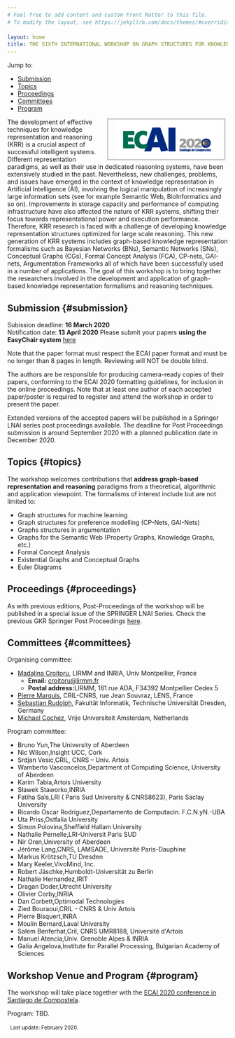 ```yaml
---
# Feel free to add content and custom Front Matter to this file.
# To modify the layout, see https://jekyllrb.com/docs/themes/#overriding-theme-defaults

layout: home
title: THE SIXTH INTERNATIONAL WORKSHOP ON GRAPH STRUCTURES FOR KNOWLEDGE REPRESENTATION AND REASONING (GKR 2020)
---
```



Jump to:

* [Submission](#submission)
* [Topics](#topics)
* [Proceedings](#proceedings)
* [Committees](#committees)
* [Program](#program)


<a href="http://ecai2020.eu/"><img src="./ecai.jpg" height="90" alt="ECAI 2020" style="border: 3px solid #ccc; padding: 0 15px; margin: 0 5px; float: right;"></a> The development of effective techniques for knowledge representation and reasoning (KRR) is a crucial aspect of successful intelligent systems.
 Different representation paradigms, as well as their use in dedicated reasoning systems, have been extensively studied in the past. Nevertheless, new challenges, problems, and issues have emerged in the context of knowledge representation in Artificial Intelligence (AI), involving the logical manipulation of increasingly large information sets (see for example Semantic Web, BioInformatics and so on). Improvements in storage capacity and performance of computing infrastructure have also affected the nature of KRR systems, shifting their focus towards representational power and execution performance. Therefore, KRR research is faced with a challenge of developing knowledge representation structures optimized for large scale reasoning. This new generation of KRR systems includes graph-based knowledge representation formalisms such as Bayesian Networks (BNs), Semantic Networks (SNs), Conceptual Graphs (CGs), Formal Concept Analysis (FCA), CP-nets, GAI-nets, Argumentation Frameworks all of which have been successfully used in a number of applications. The goal of this workshop is to bring together the researchers involved in the development and application of graph-based knowledge representation formalisms and reasoning techniques.  



Submission {#submission}
-----------------------

Subission deadline: **16 March 2020** <br/>
Notification date: **13 April 2020**
Please submit your papers **using the EasyChair system** [here](https://easychair.org/conferences/?conf=gkr2020)

Note that the paper format must respect the ECAI paper format and must be no longer than 8 pages in length. Reviewing will NOT be double blind.

The authors are be responsible for producing camera-ready copies of their papers, conforming to the ECAI 2020 formatting guidelines, for inclusion in the online proceedings. Note that at least one author of each accepted paper/poster is required to register and attend the workshop in order to present the paper.

Extended versions of the accepted papers will be published in a Springer LNAI series post proceedings available. The deadline for Post Proceedings submission is around September 2020 with a planned publication date in December 2020.


Topics {#topics}
--------

The workshop welcomes contributions that **address graph-based representation and reasoning** paradigms from a theoretical, algorithmic and application viewpoint. The formalisms of interest include but are not limited to:

* Graph structures for machine learning
* Graph structures for preference modelling (CP-Nets, GAI-Nets)
* Graphs structures in argumentation
* Graphs for the Semantic Web (Property Graphs, Knowledge Graphs, etc.)
* Formal Concept Analysis
* Existential Graphs and Conceptual Graphs
* Euler Diagrams


Proceedings {#proceedings}
-------------

As with previous editions, Post-Proceedings of the workshop will be published in a special issue of the SPRINGER LNAI Series. Check the previous GKR Springer Post Proceedings [here](http://www.informatik.uni-trier.de/~Ley/db/conf/gkr/index.html).

Committees {#committees}
-------------

Organising committee:

* [Madalina Croitoru](http://www.lirmm.fr/~croitoru), LIRMM and INRIA, Univ Montpellier, France
    * <b>Email:</b> croitoru@lirmm.fr
    * <b>Postal address:</b>LIRMM, 161 rue ADA, F34392 Montpellier Cedex 5
*   [Pierre Marquis](http://www.cril.univ-artois.fr/~marquis/Home,_sweet_home.html), CRIL-CNRS, rue Jean Souvraz, LENS, France
*   [Sebastian Rudolph](http://sebastian-rudolph.de/doku.php?id=home), Fakultät Informatik, Technische Universität Dresden, Germany
*   [Michael Cochez](https://www.cochez.nl), Vrije Universiteit Amsterdam, Netherlands

Program committee:

* Bruno Yun,The University of Aberdeen
* Nic Wilson,Insight UCC, Cork
* Srdjan Vesic,CRIL, CNRS – Univ. Artois
* Wamberto Vasconcelos,Department of Computing Science, University of Aberdeen
* Karim Tabia,Artois University
* Sławek Staworko,INRIA
* Fatiha Saïs,LRI ( Paris Sud University & CNRS8623), Paris Saclay University
* Ricardo Oscar Rodriguez,Departamento de Computacin. F.C.N.yN.-UBA
* Uta Priss,Ostfalia University
* Simon Polovina,Sheffield Hallam University
* Nathalie Pernelle,LRI-Universit Paris SUD
* Nir Oren,University of Aberdeen
* Jérôme Lang,CNRS, LAMSADE, Université Paris-Dauphine
* Markus Krötzsch,TU Dresden
* Mary Keeler,VivoMind, Inc.
* Robert Jäschke,Humboldt-Universität zu Berlin
* Nathalie Hernandez,IRIT
* Dragan Doder,Utrecht University
* Olivier Corby,INRIA
* Dan Corbett,Optimodal Technologies
* Zied Bouraoui,CRIL - CNRS & Univ Artois
* Pierre Bisquert,INRA
* Moulin Bernard,Laval University
* Salem Benferhat,Cril, CNRS UMR8188, Université d'Artois
* Manuel Atencia,Univ. Grenoble Alpes & INRIA
* Galia Angelova,Institute for Parallel Processing, Bulgarian Academy of Sciences



Workshop Venue and Program  {#program}
-------------------

The workshop will take place together with the <a href="http://ecai2020.eu/">ECAI 2020 conference in Santiago de Compostela</a>.

Program: TBD.


<small> &nbsp; Last update: February 2020.</small>

